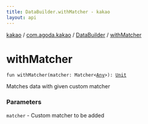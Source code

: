 ```yaml
---
title: DataBuilder.withMatcher - kakao
layout: api
---
```


<div class='api-docs-breadcrumbs'><a href="../../index.html">kakao</a> / <a href="../index.html">com.agoda.kakao</a> / <a href="index.html">DataBuilder</a> / <a href=".">withMatcher</a></div>

# withMatcher

<div class="signature"><code><span class="keyword">fun </span><span class="identifier">withMatcher</span><span class="symbol">(</span><span class="parameterName" id="com.agoda.kakao.DataBuilder$withMatcher(org.hamcrest.Matcher((kotlin.Any)))/matcher">matcher</span><span class="symbol">:</span>&nbsp;<span class="identifier">Matcher</span><span class="symbol">&lt;</span><a href="https://kotlinlang.org/api/latest/jvm/stdlib/kotlin/-any/index.html"><span class="identifier">Any</span></a><span class="symbol">&gt;</span><span class="symbol">)</span><span class="symbol">: </span><a href="https://kotlinlang.org/api/latest/jvm/stdlib/kotlin/-unit/index.html"><span class="identifier">Unit</span></a></code></div>

Matches data with given custom matcher

### Parameters

<code>matcher</code> - Custom matcher to be added